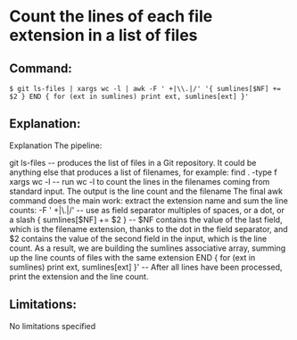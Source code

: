 # Count the lines of each file extension in a list of files

## Command:
```
$ git ls-files | xargs wc -l | awk -F ' +|\\.|/' '{ sumlines[$NF] += $2 } END { for (ext in sumlines) print ext, sumlines[ext] }'
```

## Explanation:
Explanation
The pipeline:

git ls-files -- produces the list of files in a Git repository. It could be anything else that produces a list of filenames, for example: find . -type f
xargs wc -l -- run wc -l to count the lines in the filenames coming from standard input. The output is the line count and the filename
The final awk command does the main work: extract the extension name and sum the line counts:
-F ' +|\\.|/' -- use as field separator multiples of spaces, or a dot, or a slash
{ sumlines[$NF] += $2 } -- $NF contains the value of the last field, which is the filename extension, thanks to the dot in the field separator, and $2 contains the value of the second field in the input, which is the line count. As a result, we are building the sumlines associative array, summing up the line counts of files with the same extension
END { for (ext in sumlines) print ext, sumlines[ext] }' -- After all lines have been processed, print the extension and the line count.

## Limitations:
No limitations specified

